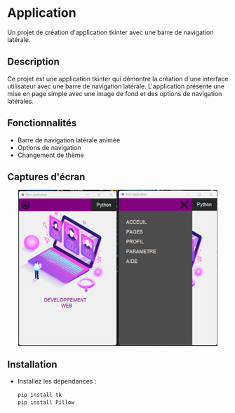 # Application

Un projet de création d'application tkinter avec une barre de navigation latérale.

## Description

Ce projet est une application tkinter qui démontre la création d'une interface utilisateur avec une barre de navigation latérale. L'application présente une mise en page simple avec une image de fond et des options de navigation latérales.

## Fonctionnalités

- Barre de navigation latérale animée
- Options de navigation
- Changement de thème

## Captures d'écran

<div style="display: flex; justify-content: center;">
    <img src="./capt1.png" alt="Capture d'écran 1" style="width: 45%;">
    <img src="./cap2.png" alt="Capture d'écran 2" style="width: 45%;">
</div>

## Installation

- Installez les dépendances :
    ```bash
    pip install tk
    pip install Pillow
    ```


